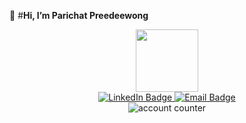 👋 #**Hi, I’m Parichat Preedeewong**

<div id="header" align="center">
  <img src="https://media3.giphy.com/media/v1.Y2lkPTc5MGI3NjExejBybTNkYjg3dW5mMW9nMHFnY3ZuNThrZm4xcHpxZTJza3hwdGZiOSZlcD12MV9pbnRlcm5hbF9naWZfYnlfaWQmY3Q9cw/fkb0aC33vSyuYAwqqQ/giphy.gif" width="100"/>
</div>

<div id="badges" align="center">
  <a href="https://www.linkedin.com/in/parichat-preedeewong-92226531b/?trk=public-profile-join-page">
    <img src="https://img.shields.io/badge/LinkedIn-blue?style=for-the-badge&logo=linkedin&logoColor=white" alt="LinkedIn Badge"/>
  </a>
  <a href="parichat.preedeewong@gmail.com">
    <img src="https://img.shields.io/badge/Email-red?style=for-the-badge&logo=email&logoColor=white" alt="Email Badge"/>
  </a> 
  <br>
  <img src="https://komarev.com/ghpvc/?username=NxwpParichat&style=flat-square&color=blue" alt="account counter"/>
</div>

